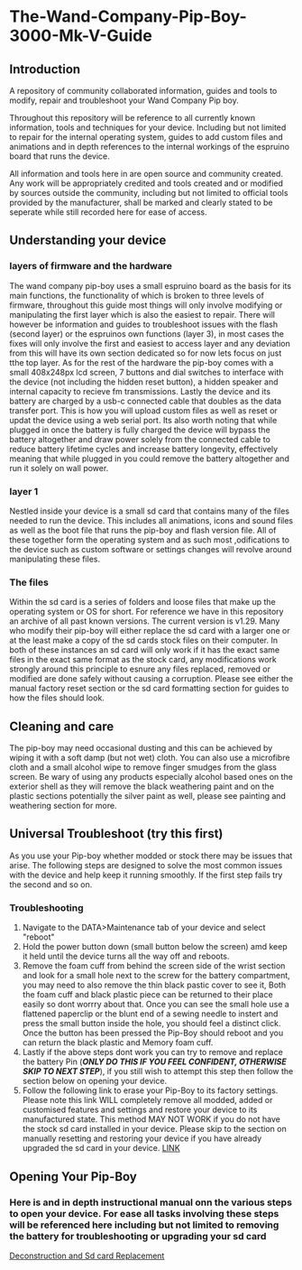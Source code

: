 # The-Wand-Company-Pip-Boy-3000-Mk-V-Guide

## Introduction

A repository of community collaborated information, guides and tools to modify, repair and troubleshoot your Wand Company Pip boy. 

Throughout this repository will be reference to all currently known information, tools and techniques for your device. Including but not limited to repair for the internal operating system, guides to add custom files and animations and in depth references to the internal workings of the espruino board that runs the device.

All information and tools here in are open source and community created. Any work will be appropriately credited and tools created and or modified by sources outside the community, including but not limited to official tools provided by the manufacturer, shall be marked and clearly stated to be seperate while still recorded here for ease of access.

## Understanding your device

### layers of firmware and the hardware
The wand company pip-boy uses a small espruino board as the basis for its main functions, the functionality of which is broken to three levels of firmware, throughout this guide most things will only involve modifying or manipulating the first layer which is also the easiest to repair. There will however be information and guides to troubleshoot issues with the flash (second layer) or the espruinos own functions (layer 3), in most cases the fixes will only involve the first and easiest to access layer and any deviation from this will have its own section dedicated so for now lets focus on just tthe top layer. As for the rest of the hardware the pip-boy comes with a small 408x248px lcd screen, 7 buttons and dial switches to interface with the device (not including the hidden reset button), a hidden speaker and internal capacity to recieve fm transmissions. Lastly the device and its battery are charged by a usb-c connected cable that doubles as the data transfer port. This is how you will upload custom files as well as reset or updat the device using a web serial port. Its also worth noting that while plugged in once the battery is fully charged the device will bypass the battery altogether and draw power solely from the connected cable to reduce battery lifetime cycles and increase battery longevity, effectively meaning that while plugged in you could remove the battery altogether and run it solely on wall power.


### layer 1
Nestled inside your device is a small sd card that contains many of the files needed to run the device. This includes all animations, icons and sound files as well as the boot file that runs the pip-boy and flash version file. All of these together form the operating system and as such most ,odifications to the device such as custom software or settings changes will revolve around manipulating these files.

### The files
Within the sd card is a series of folders and loose files that make up the operating system or OS for short. For reference we have in this repository an archive of all past known versions. The current version is v1.29. Many who modify their pip-boy will either replace the sd card with a larger one or at the least make a copy of the sd cards stock files on their computer. In both of these instances an sd card will only work if it has the exact same files in the exact same format as the stock card, any modifications work strongly around this principle to esnure any files replaced, removed or modified are done safely without causing a corruption. Please see either the manual factory reset section or the sd card formatting section for guides to how the files should look.

## Cleaning and care
The pip-boy may need occasional dusting and this can be achieved by wiping it with a soft damp (but not wet) cloth. You can also use a microfibre cloth and a small alcohol wipe to remove finger smudges from the glass screen. Be wary of using any products especially alcohol based ones on the exterior shell as they will remove the black weathering paint and on the plastic sections potentially the silver paint as well, please see painting and weathering section for more.

## Universal Troubleshoot (try this first)

As you use your Pip-boy whether modded or stock there may be issues that arise. The following steps are designed to solve the most common issues with the device and help keep it running smoothly. If the first step fails try the second and so on.

### Troubleshooting
1. Navigate to the DATA>Maintenance tab of your device and select "reboot"
2. Hold the power button down (small button below the screen) amd keep it held until the device turns all the way off and reboots.
3. Remove the foam cuff from behind the screen side of the wrist section and look for a small hole next to the screw for the battery compartment, you may need to also remove the thin black pastic cover to see it, Both the foam cuff and black plastic piece can be returned to their place easily so dont worrry about that. Once you can see the small hole use a flattened paperclip or the blunt end of a sewing needle to instert and press the small button inside the hole, you should feel a distinct click. Once the button has been pressed the Pip-Boy should reboot and you can return the black plastic and Memory foam cuff.
4. Lastly if the above steps dont work you can try to remove and replace the battery Pin (***ONLY DO THIS IF YOU FEEL CONFIDENT, OTHERWISE SKIP TO NEXT STEP***), if you still wish to attempt this step then follow the section below on opening your device.
5. Follow the following link to erase your Pip-Boy to its factory settings. Please note this link WILL completely remove all modded, added or customised features and settings and restore your device to its manufactured state. This method MAY NOT WORK if you do not have the stock sd card installed in your device. Please skip to the section on manually resetting and restoring your device if you have already upgraded the sd card in your device. [LINK](https://thewandcompany.com/pip-boy/upgrade/2erase)

## Opening Your Pip-Boy
### Here is and in depth instructional manual onn the various steps to open your device. For ease all tasks involving these steps will be referenced here including but not limited to removing the battery for troubleshooting or upgrading your sd card
 [Deconstruction and Sd card Replacement](https://github.com/beaverboy-12/The-Wand-Company-Pip-Boy-3000-Mk-V-Guide/commit/eea3003f4399735532cf6bebb7f2119c5d87f01a)
